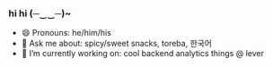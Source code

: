 ### hi hi (─‿‿─)~
- 😄 Pronouns: he/him/his
- 💬 Ask me about: spicy/sweet snacks, toreba, 한국어
- 🔭 I’m currently working on: cool backend analytics things @ lever

<!--
**nwgreenl/nwgreenl** is a ✨ _special_ ✨ repository because its `README.md` (this file) appears on your GitHub profile.

Here are some ideas to get you started:

- 🔭 I’m currently working on ...
- 🌱 I’m currently learning ...
- 👯 I’m looking to collaborate on ...
- 🤔 I’m looking for help with ...
- 💬 Ask me about ...
- 📫 How to reach me: ...
- 😄 Pronouns: ...
- ⚡ Fun fact: ...
-->
